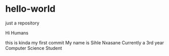 # hello-world
just a repository


Hi Humans 

this is kinda my first commit
My name is Sihle Nxasane Currently a 3rd year Computer Science Student
